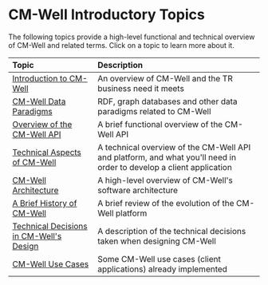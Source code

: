 # CM-Well Introductory Topics #

The following topics provide a high-level functional and technical overview of CM-Well and related terms. Click on a topic to learn more about it. 

Topic | Description
:------|:------------
[Introduction to CM-Well](Intro.IntroductionToCM-Well.md) | An overview of CM-Well and the TR business need it meets
[CM-Well Data Paradigms](Intro.CM-WellDataParadigms.md) | RDF, graph databases and other data paradigms related to CM-Well
[Overview of the CM-Well API](Intro.OverviewOfTheCM-WellAPI.md) | A brief functional overview of the CM-Well API 
[Technical Aspects of CM-Well](Intro.TechnicalAspectsOfCM-Well.md) | A technical overview of the CM-Well API and platform, and what you'll need in order to develop a client application
[CM-Well Architecture](Intro.CM-WellHigh-LevelArchitecture.md) | A high-level overview of CM-Well's software architecture
[A Brief History of CM-Well](Intro.BriefHistoryOfCM-Well.md) | A brief review of the evolution of the CM-Well platform
[Technical Decisions in CM-Well's Design](Intro.TechnicalDecisionsInCM-WellDesign.md) | A description of the technical decisions taken when designing CM-Well
[CM-Well Use Cases](UseCase.TOC.md) | Some CM-Well use cases (client applications) already implemented 
